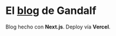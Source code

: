 # El [blog](https://gandalf-nextjs-blog.vercel.app/) de Gandalf

Blog hecho con **Next.js**. Deploy vía **Vercel**.
